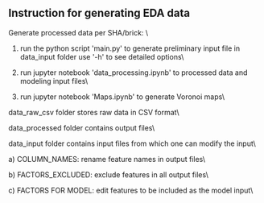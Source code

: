 ## Instruction for generating EDA data


Generate processed data per SHA/brick: \

1) run the python script 'main.py' to generate preliminary input file in data_input folder use '-h' to see detailed options\

2) run jupyter notebook 'data_processing.ipynb' to processed data and modeling input files\

3) run jupyter notebook 'Maps.ipynb' to generate Voronoi maps\

data_raw_csv folder stores raw data in CSV format\

data_processed folder contains output files\

data_input folder contains input files from which one can modify the input\

a) COLUMN_NAMES: rename feature names in output files\

b) FACTORS_EXCLUDED: exclude features in all output files\

c) FACTORS FOR MODEL: edit features to be included as the model input\




